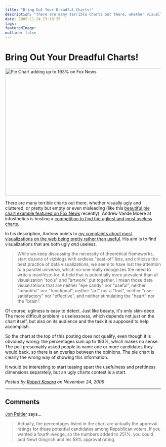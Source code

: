 ```yaml
---
title: "Bring Out Your Dreadful Charts!"
description: "There are many terrible charts out there, whether visually ugly and cluttered, or pretty but empty or even misleading (like this beautiful pie chart example featured on Fox News recently). Andrew Vande Moere at infosthetics is hosting a competition to find the ugliest and most useless charts."
date: 2009-11-24 23:10:25
tags: 
featuredImage:
outline: false
---
```


# Bring Out Your Dreadful Charts!

<a href="http://eagereyes.org/blog/2009/bring-out-your-dreadful-charts"><img src="https://media.eagereyes.org/media/2009/foxpie.jpg" border="0" alt="Pie Chart adding up to 193% on Fox News" width="548" height="411" /></a>

There are many terrible charts out there, whether visually ugly and cluttered, or pretty but empty or even misleading (like this <a href="http://tweetphoto.com/b64lawq7">beautiful pie chart example featured on Fox News</a> recently). Andrew Vande Moere at infosthetics is hosting a <a href="http://infosthetics.com/archives/2009/11/competition_most_ugly_and_useless_visualization_online.html">competition to find the ugliest and most useless charts</a>.

In his description, Andrew points to <a href="http://eagereyes.org/blog/2009/a-better-vis-web-community.html">my complaints about most visualizations on the web being pretty rather than useful</a>. His aim is to find visualizations that are both ugly <em>and</em> useless.

>	
>	While we keep discussing the necessity of theoretical frameworks, start dozens of vizblogs with endless "best-of" lists, and criticize the best practice of data visualizations, we seem to have lost the attention to a parallel universe, which no-one really recognizes the need to write a manifesto for. A field that is potentially more prevalent than all visualization "tools" and "artwork" put together. I mean those data visualizations that are neither "eye candy" nor "useful", neither "beautiful" nor "functional", neither "art" nor a "tool", neither "user-satisfactory" nor "effective", and neither stimulating the "heart" nor the "brain".
>	
>	

Of course, ugliness is easy to detect. Just like beauty, it's only skin-deep. The more difficult problem is uselessness, which depends not just on the chart itself, but also on its audience and the task it is supposed to help accomplish.

So the chart at the top of this posting does not qualify, even though it is obviously wrong: the percentages sum up to 193%, which makes no sense. The poll presumably asked people to name one or more candidates they would back, so there is an overlap between the opinions. The pie chart is clearly the wrong way of showing this information.

It would be interesting to start teasing apart the usefulness and prettiness dimensions separately, but an ugly charts contest is a start.


_Posted by <a href="/about">Robert Kosara</a> on November 24, 2009_


<aside class="comments">

---
## Comments

<a href="http://peltiertech.com/WordPress/" rel="nofollow noopener" target="_blank">Jon Peltier</a> says…
>	<p>Actually, the percentages listed in the chart are actually the approval ratings for these potential candidates among Republican voters. If you wanted a fourth wedge, so the numbers added to 251%, you could add Newt Gingrich and his 58% approval rating.</p>

</aside>


